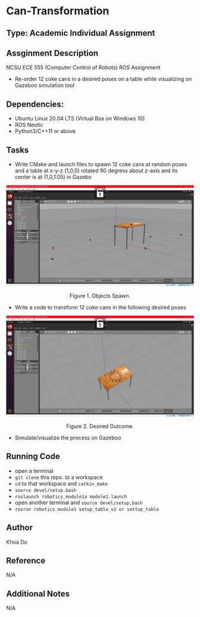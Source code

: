 # Can-Transformation

## Type: Academic Individual Assignment

## Assginment Description
NCSU ECE 555 (Computer Control of Robots) ROS Assignment
  - Re-order 12 coke cans in a desired poses on a table while visualizing on Gazeboo simulation tool

## Dependencies:
  - Ubuntu Linux 20.04 LTS (Virtual Box on Windows 10)
  - ROS Neotic 
  - Python3/C++11 or above
  
## Tasks
  - Write CMake and launch files to spawn 12 coke cans at random poses and a table at x-y-z (1,0,0) rotated 90 degress about z-axis and its center is at (1,0,1.05) in Gazebo

![ase1997](https://github.com/ase1997/Can-Transformation/blob/main/random_cans.png)
<p align="center">
Figure 1. Objects Spawn.
</p>

  - Write a code to transform 12 coke cans in the following desired poses
  
![ase1997](https://github.com/ase1997/Can-Transformation/blob/main/ordered_cans.png)
<p align="center">
Figure 2. Desired Outcome.
</p>

  - Simulate/visualize the process on Gazeboo

## Running Code
  - open a terminal
  - `git clone` this repo. to a workspace
  - `cd` to that workspace and `catkin_make`
  - `source devel/setup.bash`
  - `roslaunch robotics_module1a module1.launch`
  - open another terminal and `source devel/setup.bash`
  - `rosrun robotics_module1 setup_table_v2 or settup_table`

## Author
Khoa Do

## Reference
N/A

## Additional Notes
N/A
